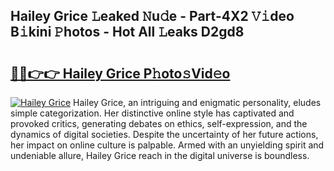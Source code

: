 ## Hailey Grice 𝙻eaked 𝙽u𝚍e - Part-4X2 𝚅𝚒deo B𝚒kini 𝙿hotos - Hot All 𝙻eaks D2gd8

# <h2><a href="http://ld1thdv.urlbe.top/?page=Hailey+Grice">🔗🔗👉👉 Hailey Grice P𝚑oto𝚜Vid𝚎o</a></h2>

[![Hailey Grice](https://i.imgur.com/eBuTRDB.gif)](http://ld1thdv.urlbe.top/?page=Hailey+Grice)
Hailey Grice, an intriguing and enigmatic personality, eludes simple categorization. Her distinctive online style has captivated and provoked critics, generating debates on ethics, self-expression, and the dynamics of digital societies. Despite the uncertainty of her future actions, her impact on online culture is palpable. Armed with an unyielding spirit and undeniable allure, Hailey Grice reach in the digital universe is boundless.
